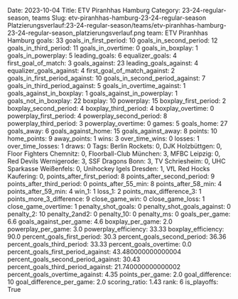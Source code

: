 Date: 2023-10-04
Title: ETV Piranhhas Hamburg
Category: 23-24-regular-season, teams
Slug: etv-piranhhas-hamburg-23-24-regular-season
Platzierungsverlauf:23-24-regular-season/teams/etv-piranhhas-hamburg-23-24-regular-season_platzierungsverlauf.png
team: ETV Piranhhas Hamburg
goals: 33
goals_in_first_period: 10
goals_in_second_period: 12
goals_in_third_period: 11
goals_in_overtime: 0
goals_in_boxplay: 1
goals_in_powerplay: 5
leading_goals: 6
equalizer_goals: 4
first_goal_of_match: 3
goals_against: 23
leading_goals_against: 4
equalizer_goals_against: 4
first_goal_of_match_against: 2
goals_in_first_period_against: 10
goals_in_second_period_against: 7
goals_in_third_period_against: 5
goals_in_overtime_against: 1
goals_against_in_boxplay: 1
goals_against_in_powerplay: 1
goals_not_in_boxplay: 22
boxplay: 10
powerplay: 15
boxplay_first_period: 2
boxplay_second_period: 4
boxplay_third_period: 4
boxplay_overtime: 0
powerplay_first_period: 4
powerplay_second_period: 8
powerplay_third_period: 3
powerplay_overtime: 0
games: 5
goals_home: 27
goals_away: 6
goals_against_home: 15
goals_against_away: 8
points: 10
home_points: 9
away_points: 1
wins: 3
over_time_wins: 0
losses: 1
over_time_losses: 1
draws: 0
Tags:  Berlin Rockets: 0,  DJK Holzbüttgen: 0,  Floor Fighters Chemnitz: 0,  Floorball-Club München: 3,  MFBC Leipzig: 0,  Red Devils Wernigerode: 3,  SSF Dragons Bonn: 3,  TV Schriesheim: 0,  UHC Sparkasse Weißenfels: 0,  Unihockey Igels Dresden: 1,  VfL Red Hocks Kaufering: 0,
points_after_first_period: 8
points_after_second_period: 9
points_after_third_period: 0
points_after_55_min: 8
points_after_58_min: 4
points_after_59_min: 4
win_1: 1
loss_1: 2
points_max_difference_3: 1
points_more_3_difference: 9
close_game_win: 0
close_game_loss: 1
close_game_overtime: 1
penalty_shot_goals: 0
penalty_shot_goals_against: 0
penalty_2: 10
penalty_2and2: 0
penalty_10: 0
penalty_ms: 0
goals_per_game: 6.6
goals_against_per_game: 4.6
boxplay_per_game: 2.0
powerplay_per_game: 3.0
powerplay_efficiency: 33.33
boxplay_efficiency: 90.0
percent_goals_first_period: 30.3
percent_goals_second_period: 36.36
percent_goals_third_period: 33.33
percent_goals_overtime: 0.0
percent_goals_first_period_against: 43.480000000000004
percent_goals_second_period_against: 30.43
percent_goals_third_period_against: 21.740000000000002
percent_goals_overtime_against: 4.35
points_per_game: 2.0
goal_difference: 10
goal_difference_per_game: 2.0
scoring_ratio: 1.43
rank: 6
is_playoffs: True
